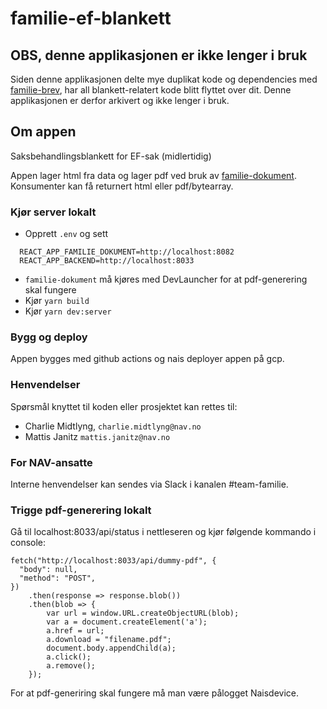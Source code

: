 # familie-ef-blankett

## OBS, denne applikasjonen er ikke lenger i bruk
Siden denne applikasjonen delte mye duplikat kode og dependencies med [familie-brev](https://github.com/navikt/familie-brev), har all blankett-relatert kode blitt flyttet over dit. 
Denne applikasjonen er derfor arkivert og ikke lenger i bruk.

## Om appen
Saksbehandlingsblankett for EF-sak (midlertidig)
 
Appen lager html fra data og lager pdf ved bruk av [familie-dokument](https://github.com/navikt/familie-dokument).
Konsumenter kan få returnert html eller pdf/bytearray.

### Kjør server lokalt
* Opprett `.env` og sett
```
  REACT_APP_FAMILIE_DOKUMENT=http://localhost:8082
  REACT_APP_BACKEND=http://localhost:8033
```
* `familie-dokument` må kjøres med DevLauncher for at pdf-generering skal fungere
* Kjør `yarn build`
* Kjør `yarn dev:server`

### Bygg og deploy
Appen bygges med github actions og nais deployer appen på gcp. 

### Henvendelser

Spørsmål knyttet til koden eller prosjektet kan rettes til:

* Charlie Midtlyng, `charlie.midtlyng@nav.no`
* Mattis Janitz `mattis.janitz@nav.no`

### For NAV-ansatte

Interne henvendelser kan sendes via Slack i kanalen #team-familie.



### Trigge pdf-generering lokalt
Gå til localhost:8033/api/status i nettleseren og kjør følgende kommando i console:
```
fetch("http://localhost:8033/api/dummy-pdf", {
  "body": null,
  "method": "POST",
})        
    .then(response => response.blob())
    .then(blob => {
        var url = window.URL.createObjectURL(blob);
        var a = document.createElement('a');
        a.href = url;
        a.download = "filename.pdf";
        document.body.appendChild(a); 
        a.click();    
        a.remove();           
    });
```
For at pdf-generiring skal fungere må man være pålogget Naisdevice.
